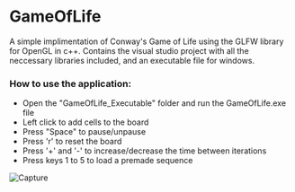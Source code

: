# GameOfLife
A simple implimentation of Conway's Game of Life using the GLFW library for OpenGL in c++. Contains the visual studio project with all the neccessary libraries included, and an executable file for windows.

### How to use the application:
- Open the "GameOfLife_Executable" folder and run the GameOfLife.exe file
- Left click to add cells to the board
- Press "Space" to pause/unpause
- Press 'r' to reset the board
- Press '+' and '-' to increase/decrease the time between iterations
- Press keys 1 to 5 to load a premade sequence

![Capture](https://user-images.githubusercontent.com/22309117/56176535-6dfeef80-5fc9-11e9-9cbf-351237e68aef.PNG)
